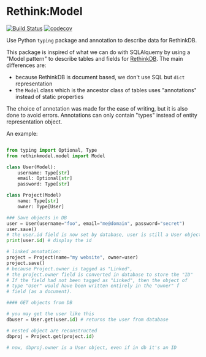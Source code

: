 # Rethink:Model

[![Build Status](https://www.travis-ci.org/metal3d/rethinkmodel.svg?branch=master)](https://www.travis-ci.org/metal3d/rethinkmodel)
[![codecov](https://codecov.io/gh/metal3d/rethinkmodel/branch/master/graph/badge.svg?token=JCBPHFQSHF)](https://codecov.io/gh/metal3d/rethinkmodel)

Use Python `typing` package and annotation to describe data for RethinkDB.

This package is inspired of what we can do with SQLAlquemy by using a "Model pattern" to describe tables and fields for [RethinkDB](https://www.rethinkdb.com). The main differences are:

- because RethinkDB is document based, we don't use SQL but `dict` representation
- the `Model` class which is the ancestor class of tables uses "annotations" instead of static properties

The choice of annotation was made for the ease of writing, but it is also done to avoid errors. Annotations can only contain "types" instead of entity representation object.

An example:

```python

from typing import Optional, Type
from rethinkmodel.model import Model

class User(Model):
    username: Type[str]
    email: Optional[str]
    password: Type[str]

class Project(Model)
    name: Type[str]
    owner: Type[User]

### Save objects in DB
user = User(username="foo", email="me@domain", password="secret")
user.save()
# the user.id field is now set by database, user is still a User object
print(user.id) # display the id

# linked annotation:
project = Project(name="my website", owner=user)
project.save()
# because Project.owner is tagged as "Linked",
# the project.owner field is converted in database to store the "ID"
# If the field had not been tagged as "Linked", then the object of
# type "User" would have been written entirely in the "owner" f
# field (as a document).

#### GET objects from DB

# you may get the user like this
dbuser = User.get(user.id) # returns the user from database

# nested object are reconstructed
dbproj = Project.get(project.id)

# now, dbproj.owner is a User object, even if in db it's an ID
```

